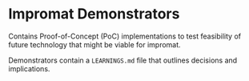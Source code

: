 # Impromat Demonstrators

Contains Proof-of-Concept (PoC) implementations to test feasibility of future technology that might be viable for impromat.

Demonstrators contain a `LEARNINGS.md` file that outlines decisions and implications.
